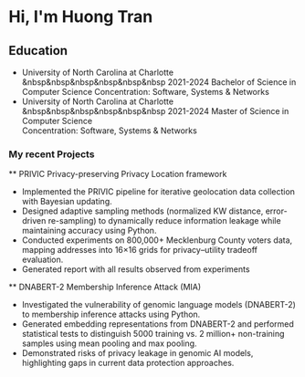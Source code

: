 # Hi, I'm Huong Tran

## Education
- University of North Carolina at Charlotte &nbsp&nbsp&nbsp&nbsp&nbsp&nbsp 2021-2024 
Bachelor of Science in Computer Science 
Concentration: Software, Systems & Networks
- University of North Carolina at Charlotte &nbsp&nbsp&nbsp&nbsp&nbsp&nbsp 2021-2024
Master of Science in Computer Science			
Concentration: Software, Systems & Networks

### My recent Projects
** PRIVIC Privacy-preserving Privacy Location framework
-	Implemented the PRIVIC pipeline for iterative geolocation data collection with Bayesian updating.
-	Designed adaptive sampling methods (normalized KW distance, error-driven re-sampling) to dynamically reduce information leakage while maintaining accuracy using Python.
-	Conducted experiments on 800,000+ Mecklenburg County voters data, mapping addresses into 16×16 grids for privacy–utility tradeoff evaluation.
-	Generated report with all results observed from experiments
  
** DNABERT-2 Membership Inference Attack (MIA)
-	Investigated the vulnerability of genomic language models (DNABERT-2) to membership inference attacks using Python. 
-	Generated embedding representations from DNABERT-2 and performed statistical tests to distinguish 5000 training vs. 2 million+ non-training samples using mean pooling and max pooling.
-	Demonstrated risks of privacy leakage in genomic AI models, highlighting gaps in current data protection approaches.



